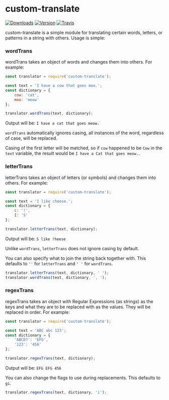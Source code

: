 # custom-translate
[![Downloads](https://img.shields.io/npm/dt/custom-translate.svg?maxAge=3600)](https://www.npmjs.com/package/custom-translate)
[![Version](https://img.shields.io/npm/v/custom-translate.svg?maxAge=3600)](https://www.npmjs.com/package/custom-translate)
[![Travis](https://api.travis-ci.org/dragonfire535/custom-translate.svg?branch=master)](https://travis-ci.org/dragonfire535/custom-translate)

custom-translate is a simple module for translating certain words, letters, or
patterns in a string with others. Usage is simple:

### wordTrans
wordTrans takes an object of words and changes them into others. For example:
```js
const translator = require('custom-translate');

const text = 'I have a cow that goes moo.';
const dictionary = {
	cow: 'cat',
	moo: 'meow'
};

translator.wordTrans(text, dictionary);
```
Output will be: `I have a cat that goes meow.`

`wordTrans` automatically ignores casing, all instances of the word, regardless
of case, will be replaced.

Casing of the first letter will be matched, so if `cow` happened to be `Cow` in
the `text` variable, the result would be `I have a Cat that goes meow.`.

### letterTrans
letterTrans takes an object of letters (or symbols) and changes them into
others. For example:
```js
const translator = require('custom-translate');

const text = 'I like cheese.';
const dictionary = {
	c: '!',
	I: 'S'
};

translator.letterTrans(text, dictionary);
```

Output will be: `S like !heese`

Unlike `wordTrans`, `letterTrans` does not ignore casing by default.

You can also specify what to join the string back together with. This defaults
to `''` for `letterTrans` and `' '` for `wordTrans`.

```js
translator.letterTrans(text, dictionary, ' ');
translator.wordTrans(text, dictionary, ', ');
```

### regexTrans
regexTrans takes an object with Regular Expressions (as strings) as the keys and
what they are to be replaced with as the values. They will be replaced in order.
For example:
```js
const translator = require('custom-translate');

const text = 'ABC abc 123';
const dictionary = {
	'ABCD?': 'EFG',
	'123': '456'
};

translator.regexTrans(text, dictionary);
```

Output will be: `EFG EFG 456`

You can also change the flags to use during replacements. This defaults to `gi`.

```js
translator.regexTrans(text, dictionary, 'i');
```

